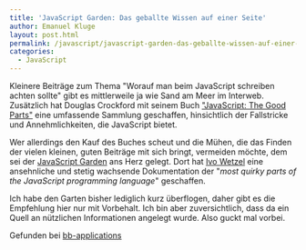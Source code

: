 ```yaml
---
title: 'JavaScript Garden: Das geballte Wissen auf einer Seite'
author: Emanuel Kluge
layout: post.html
permalink: /javascript/javascript-garden-das-geballte-wissen-auf-einer-seite/
categories:
  - JavaScript
---
```


Kleinere Beiträge zum Thema "Worauf man beim JavaScript schreiben achten sollte" gibt es mittlerweile ja wie Sand am Meer im Interweb. Zusätzlich hat Douglas Crockford mit seinem Buch ["JavaScript: The Good Parts"][amazon] eine umfassende Sammlung geschaffen, hinsichtlich der Fallstricke und Annehmlichkeiten, die JavaScript bietet.

Wer allerdings den Kauf des Buches scheut und die Mühen, die das Finden der vielen kleinen, guten Beiträge mit sich bringt, vermeiden möchte, dem sei der [JavaScript Garden][bonsaiden] ans Herz gelegt. Dort hat [Ivo Wetzel][stackoverflow] eine ansehnliche und stetig wachsende Dokumentation der "<cite>most quirky parts of the JavaScript programming language</cite>" geschaffen.

Ich habe den Garten bisher lediglich kurz überflogen, daher gibt es die Empfehlung hier nur mit Vorbehalt. Ich bin aber zuversichtlich, dass da ein Quell an nützlichen Informationen angelegt wurde. Also guckt mal vorbei.

Gefunden bei [bb-applications][bb_applications]

[amazon]: http://www.amazon.de/gp/product/0596517742?ie=UTF8&#038;camp=3206&#038;creative=21426&#038;creativeASIN=0596517742&#038;linkCode=shr&#038;tag=pha5-21&#038;linkId=QMWXFQG6PB3IVU7W
[bonsaiden]: http://bonsaiden.github.com/JavaScript-Garden/
[stackoverflow]: http://stackoverflow.com/users/170224/ivo-wetzel
[bb_applications]: http://bb-applications.tumblr.com/post/5642526143/javascript-garden
